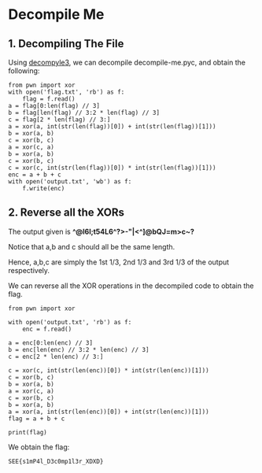 
# Decompile Me




## 1. Decompiling The File

Using [decompyle3](https://github.com/rocky/python-decompile3), we can decompile decompile-me.pyc, and obtain the following:

```
from pwn import xor
with open('flag.txt', 'rb') as f:
    flag = f.read()
a = flag[0:len(flag) // 3]
b = flag[len(flag) // 3:2 * len(flag) // 3]
c = flag[2 * len(flag) // 3:]
a = xor(a, int(str(len(flag))[0]) + int(str(len(flag))[1]))
b = xor(a, b)
c = xor(b, c)
a = xor(c, a)
b = xor(a, b)
c = xor(b, c)
c = xor(c, int(str(len(flag))[0]) * int(str(len(flag))[1]))
enc = a + b + c
with open('output.txt', 'wb') as f:
    f.write(enc)
```


## 2. Reverse all the XORs

The output given is **^@l6l;t54L6^?>-"|<^]@bQJ=m>c~?**

Notice that a,b and c should all be the same length.

Hence, a,b,c are simply the 1st 1/3, 2nd 1/3 and 3rd 1/3 of the output respectively.

We can reverse all the XOR operations in the decompiled code to obtain the flag.

```
from pwn import xor

with open('output.txt', 'rb') as f:
    enc = f.read()

a = enc[0:len(enc) // 3]
b = enc[len(enc) // 3:2 * len(enc) // 3]
c = enc[2 * len(enc) // 3:]

c = xor(c, int(str(len(enc))[0]) * int(str(len(enc))[1]))
c = xor(b, c)
b = xor(a, b)
a = xor(c, a)
c = xor(b, c)
b = xor(a, b)
a = xor(a, int(str(len(enc))[0]) + int(str(len(enc))[1]))
flag = a + b + c

print(flag)

```

We obtain the flag: 
```
SEE{s1mP4l_D3c0mp1l3r_XDXD}
```


